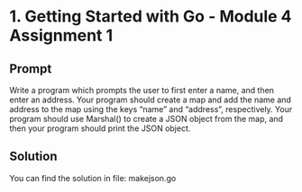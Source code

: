 # 1. Getting Started with Go - Module 4 Assignment 1

## Prompt

Write a program which prompts the user to first enter a name, and then enter an address. Your program should create a map and add the name and address to the map using the keys “name” and “address”, respectively. Your program should use Marshal() to create a JSON object from the map, and then your program should print the JSON object.

## Solution

You can find the solution in file: makejson.go